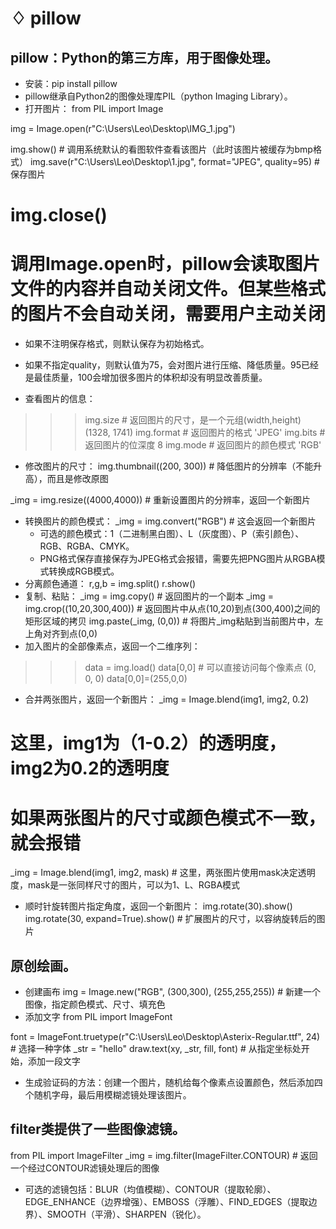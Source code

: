 # ♢ pillow
## pillow：Python的第三方库，用于图像处理。
- 安装：pip install pillow
- pillow继承自Python2的图像处理库PIL（python Imaging Library）。
- 打开图片：
from PIL import Image

img = Image.open(r"C:\Users\Leo\Desktop\IMG_1.jpg")


img.show()             # 调用系统默认的看图软件查看该图片（此时该图片被缓存为bmp格式）
img.save(r"C:\Users\Leo\Desktop\1.jpg", format="JPEG", quality=95)  # 保存图片

# img.close()
# 调用Image.open时，pillow会读取图片文件的内容并自动关闭文件。但某些格式的图片不会自动关闭，需要用户主动关闭


  - 如果不注明保存格式，则默认保存为初始格式。
  - 如果不指定quality，则默认值为75，会对图片进行压缩、降低质量。95已经是最佳质量，100会增加很多图片的体积却没有明显改善质量。

- 查看图片的信息：
>>> img.size      # 返回图片的尺寸，是一个元组(width,height)
(1328, 1741)
>>> img.format    # 返回图片的格式
'JPEG'
>>> img.bits        # 返回图片的位深度
8
>>> img.mode      # 返回图片的颜色模式
'RGB'
- 修改图片的尺寸：
img.thumbnail((200, 300))            # 降低图片的分辨率（不能升高），而且是修改原图

_img = img.resize((4000,4000))    # 重新设置图片的分辨率，返回一个新图片
- 转换图片的颜色模式：
_img = img.convert("RGB")        # 这会返回一个新图片
  - 可选的颜色模式：1（二进制黑白图）、L（灰度图）、P（索引颜色）、RGB、RGBA、CMYK。
  - PNG格式保存直接保存为JPEG格式会报错，需要先把PNG图片从RGBA模式转换成RGB模式。
- 分离颜色通道：
r,g,b = img.split()
r.show()
- 复制、粘贴：
_img = img.copy()                        # 返回图片的一个副本
_img = img.crop((10,20,300,400))        # 返回图片中从点(10,20)到点(300,400)之间的矩形区域的拷贝
img.paste(_img, (0,0))                # 将图片_img粘贴到当前图片中，左上角对齐到点(0,0)
- 加入图片的全部像素点，返回一个二维序列：
>>> data = img.load()
>>> data[0,0]                        # 可以直接访问每个像素点
(0, 0, 0)
>>> data[0,0]=(255,0,0)
- 合并两张图片，返回一个新图片：
_img = Image.blend(img1, img2, 0.2)
# 这里，img1为（1-0.2）的透明度，img2为0.2的透明度
# 如果两张图片的尺寸或颜色模式不一致，就会报错
_img = Image.blend(img1, img2, mask)
        # 这里，两张图片使用mask决定透明度，mask是一张同样尺寸的图片，可以为1、L、RGBA模式
- 顺时针旋转图片指定角度，返回一个新图片：
img.rotate(30).show()
img.rotate(30, expand=True).show()            # 扩展图片的尺寸，以容纳旋转后的图片
## 原创绘画。
- 创建画布
img = Image.new("RGB", (300,300), (255,255,255))    # 新建一个图像，指定颜色模式、尺寸、填充色
- 添加文字
from PIL import ImageFont

font = ImageFont.truetype(r"C:\Users\Leo\Desktop\Asterix-Regular.ttf", 24)  # 选择一种字体
_str = "hello"
draw.text(xy, _str, fill, font)        # 从指定坐标处开始，添加一段文字
  - 生成验证码的方法：创建一个图片，随机给每个像素点设置颜色，然后添加四个随机字母，最后用模糊滤镜处理该图片。
## filter类提供了一些图像滤镜。
from PIL import ImageFilter
_img = img.filter(ImageFilter.CONTOUR)    # 返回一个经过CONTOUR滤镜处理后的图像
- 可选的滤镜包括：BLUR（均值模糊）、CONTOUR（提取轮廓）、EDGE_ENHANCE（边界增强）、EMBOSS（浮雕）、FIND_EDGES（提取边界）、SMOOTH（平滑）、SHARPEN（锐化）。

